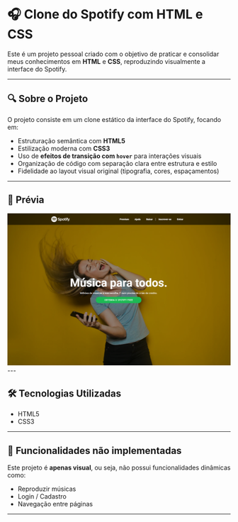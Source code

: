 # 🎧 Clone do Spotify com HTML e CSS

Este é um projeto pessoal criado com o objetivo de praticar e consolidar meus conhecimentos em **HTML** e **CSS**, reproduzindo visualmente a interface do Spotify.

---

## 🔍 Sobre o Projeto

O projeto consiste em um clone estático da interface do Spotify, focando em:

- Estruturação semântica com **HTML5**
- Estilização moderna com **CSS3**
- Uso de **efeitos de transição com `hover`** para interações visuais
- Organização de código com separação clara entre estrutura e estilo
- Fidelidade ao layout visual original (tipografia, cores, espaçamentos)

---

## 📸 Prévia

<img src="https://github.com/Erisson10/SPOTIFY-CLONE/blob/main/img/Clone-spotify.png?raw=true"/>
---

## 🛠️ Tecnologias Utilizadas

- HTML5
- CSS3

---

## 🚫 Funcionalidades **não** implementadas

Este projeto é **apenas visual**, ou seja, não possui funcionalidades dinâmicas como:
- Reproduzir músicas
- Login / Cadastro
- Navegação entre páginas

---


